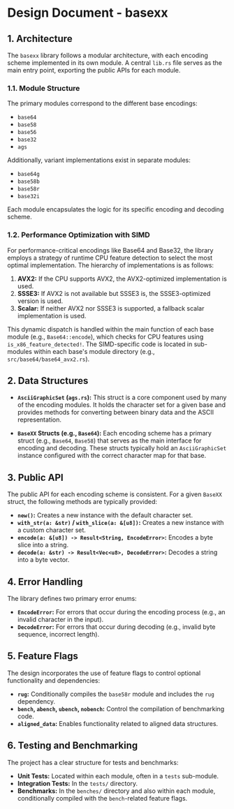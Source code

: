 # Design Document - basexx

## 1. Architecture

The `basexx` library follows a modular architecture, with each encoding scheme implemented in its own module. A central `lib.rs` file serves as the main entry point, exporting the public APIs for each module.

### 1.1. Module Structure

The primary modules correspond to the different base encodings:

- `base64`
- `base58`
- `base56`
- `base32`
- `ags`

Additionally, variant implementations exist in separate modules:

- `base64g`
- `base58b`
- `base58r`
- `base32i`

Each module encapsulates the logic for its specific encoding and decoding scheme.

### 1.2. Performance Optimization with SIMD

For performance-critical encodings like Base64 and Base32, the library employs a strategy of runtime CPU feature detection to select the most optimal implementation. The hierarchy of implementations is as follows:

1.  **AVX2:** If the CPU supports AVX2, the AVX2-optimized implementation is used.
2.  **SSSE3:** If AVX2 is not available but SSSE3 is, the SSSE3-optimized version is used.
3.  **Scalar:** If neither AVX2 nor SSSE3 is supported, a fallback scalar implementation is used.

This dynamic dispatch is handled within the main function of each base module (e.g., `Base64::encode`), which checks for CPU features using `is_x86_feature_detected!`. The SIMD-specific code is located in sub-modules within each base's module directory (e.g., `src/base64/base64_avx2.rs`).

## 2. Data Structures

- **`AsciiGraphicSet` (`ags.rs`):** This struct is a core component used by many of the encoding modules. It holds the character set for a given base and provides methods for converting between binary data and the ASCII representation.

- **`BaseXX` Structs (e.g., `Base64`):** Each encoding scheme has a primary struct (e.g., `Base64`, `Base58`) that serves as the main interface for encoding and decoding. These structs typically hold an `AsciiGraphicSet` instance configured with the correct character map for that base.

## 3. Public API

The public API for each encoding scheme is consistent. For a given `BaseXX` struct, the following methods are typically provided:

- **`new()`:** Creates a new instance with the default character set.
- **`with_str(a: &str)` / `with_slice(a: &[u8])`:** Creates a new instance with a custom character set.
- **`encode(a: &[u8]) -> Result<String, EncodeError>`:** Encodes a byte slice into a string.
- **`decode(a: &str) -> Result<Vec<u8>, DecodeError>`:** Decodes a string into a byte vector.

## 4. Error Handling

The library defines two primary error enums:

- **`EncodeError`:** For errors that occur during the encoding process (e.g., an invalid character in the input).
- **`DecodeError`:** For errors that occur during decoding (e.g., invalid byte sequence, incorrect length).

## 5. Feature Flags

The design incorporates the use of feature flags to control optional functionality and dependencies:

- **`rug`:** Conditionally compiles the `base58r` module and includes the `rug` dependency.
- **`bench`, `abench`, `ubench`, `nobench`:** Control the compilation of benchmarking code.
- **`aligned_data`:** Enables functionality related to aligned data structures.

## 6. Testing and Benchmarking

The project has a clear structure for tests and benchmarks:

- **Unit Tests:** Located within each module, often in a `tests` sub-module.
- **Integration Tests:** In the `tests/` directory.
- **Benchmarks:** In the `benches/` directory and also within each module, conditionally compiled with the `bench`-related feature flags.
